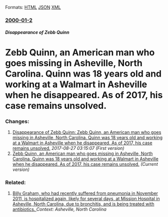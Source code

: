 
Formats: [HTML](/news/2000/01/2/zebb-quinn-an-american-man-who-goes-missing-in-asheville-north-carolina-quinn-was-18-years-old-and-working-at-a-walmart-in-asheville-when.html)  [JSON](/news/2000/01/2/zebb-quinn-an-american-man-who-goes-missing-in-asheville-north-carolina-quinn-was-18-years-old-and-working-at-a-walmart-in-asheville-when.json)  [XML](/news/2000/01/2/zebb-quinn-an-american-man-who-goes-missing-in-asheville-north-carolina-quinn-was-18-years-old-and-working-at-a-walmart-in-asheville-when.xml)  

### [2000-01-2](/news/2000/01/2/index.md)

##### Disappearance of Zebb Quinn
# Zebb Quinn, an American man who goes missing in Asheville, North Carolina. Quinn was 18 years old and working at a Walmart in Asheville when he disappeared. As of 2017, his case remains unsolved.




### Changes:

1. [Disappearance of Zebb Quinn: Zebb Quinn, an American man who goes missing in Asheville, North Carolina. Quinn was 18 years old and working at a Walmart in Asheville when he disappeared. As of 2017, his case remains unsolved.](/news/2000/01/2/disappearance-of-zebb-quinn-zebb-quinn-an-american-man-who-goes-missing-in-asheville-north-carolina-quinn-was-18-years-old-and-working-a.md) _2017-08-27 03:15:07 (First version)_
1. [Zebb Quinn, an American man who goes missing in Asheville, North Carolina. Quinn was 18 years old and working at a Walmart in Asheville when he disappeared. As of 2017, his case remains unsolved.](/news/2000/01/2/zebb-quinn-an-american-man-who-goes-missing-in-asheville-north-carolina-quinn-was-18-years-old-and-working-at-a-walmart-in-asheville-when.md) _(Current version)_

### Related:

1. [Billy Graham, who had recently suffered from pneumonia in November 2011, is hospitalized again, likely for several days, at Mission Hospital in Asheville, North Carolina, due to bronchitis, and is being treated with antibiotics. ](/news/2012/08/12/billy-graham-who-had-recently-suffered-from-pneumonia-in-november-2011-is-hospitalized-again-likely-for-several-days-at-mission-hospital.md) _Context: Asheville, North Carolina_
